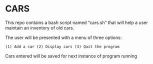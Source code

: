 # CARS

This repo contains a bash script named “cars.sh” that will help a user maintain an inventory of old cars.
 
 The user will be presented with a menu of three options:

`(1) Add a car
(2) Display cars
(3) Quit the program`

Cars entered will be saved for next instance of program running

